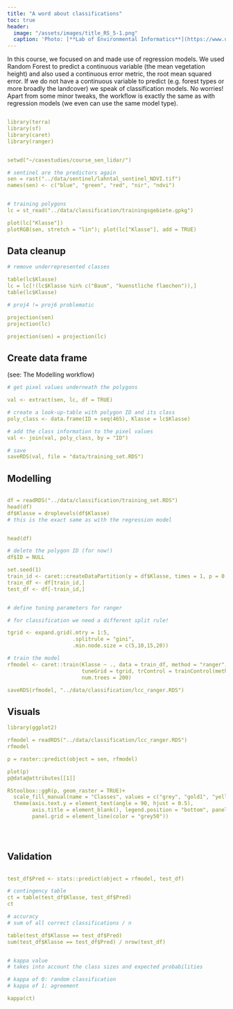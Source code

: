 ```yaml
---
title: "A word about classifications" 
toc: true
header:
  image: "/assets/images/title_RS_5-1.png"
  caption: 'Photo: [**Lab of Environmental Informatics**](https://www.uni-marburg.de/en/fb19/disciplines/physisch/environmentalinformatics){:target="_blank"}'
---
```


In this course, we focused on and made use of regression models. We used Random Forest to predict a continuous variable (the mean vegetation height) and also used a continuous error metric, the root mean squared error.
If we do not have a continuous variable to predict (e.g. forest types or more broadly the landcover) we speak of classification models.
No worries! Apart from some minor tweaks, the workflow is exactly the same as with regression models (we even can use the same model type).



```yaml

library(terra)
library(sf)
library(caret)
library(ranger)


setwd("~/casestudies/course_sen_lidar/")

# sentinel are the predictors again
sen = rast("../data/sentinel/lahntal_sentinel_NDVI.tif")
names(sen) <- c("blue", "green", "red", "nir", "ndvi")


# training polygons
lc = st_read("../data/classification/trainingsgebiete.gpkg")

plot(lc["Klasse"])
plotRGB(sen, stretch = "lin"); plot(lc["Klasse"], add = TRUE)
```

## Data cleanup


```yaml
# remove underrepresented classes

table(lc$Klasse)
lc = lc[!(lc$Klasse %in% c("Baum", "kuenstliche flaechen")),]
table(lc$Klasse)

# proj4 != proj6 problematic

projection(sen)
projection(lc)

projection(sen) = projection(lc)
```

## Create data frame

(see: The Modelling workflow)


```yaml
# get pixel values underneath the polygons

val <- extract(sen, lc, df = TRUE)

# create a look-up-table with polygon ID and its class
poly_class <- data.frame(ID = seq(465), Klasse = lc$Klasse)

# add the class information to the pixel values
val <- join(val, poly_class, by = "ID")

# save
saveRDS(val, file = "data/training_set.RDS")
```




## Modelling

```yaml

df = readRDS("../data/classification/training_set.RDS")
head(df)
df$Klasse = droplevels(df$Klasse)
# this is the exact same as with the regression model


head(df)

# delete the polygon ID (for now!)
df$ID = NULL

set.seed(1)
train_id <- caret::createDataPartition(y = df$Klasse, times = 1, p = 0.6, list = FALSE)
train_df <- df[train_id,]
test_df <- df[-train_id,]


# define tuning parameters for ranger

# for classification we need a different split rule!

tgrid <- expand.grid(.mtry = 1:5,
                     .splitrule = "gini",
                     .min.node.size = c(5,10,15,20))

# train the model
rfmodel <- caret::train(Klasse ~ ., data = train_df, method = "ranger",
                        tuneGrid = tgrid, trControl = trainControl(method = "cv"),
                        num.trees = 200)

saveRDS(rfmodel, "../data/classification/lcc_ranger.RDS")
```


## Visuals

```yaml
library(ggplot2)

rfmodel = readRDS("../data/classification/lcc_ranger.RDS")
rfmodel

p = raster::predict(object = sen, rfmodel)

plot(p)
p@data@attributes[[1]]

RStoolbox::ggR(p, geom_raster = TRUE)+
  scale_fill_manual(name = "Classes", values = c("grey", "gold1", "yellow3", "red", "lightgreen", "darkgreen", "blue"))+
  theme(axis.text.y = element_text(angle = 90, hjust = 0.5),
        axis.title = element_blank(), legend.position = "bottom", panel.background = element_blank(),
        panel.grid = element_line(color = "grey50"))
  




```

## Validation

```yaml

test_df$Pred <- stats::predict(object = rfmodel, test_df)

# contingency table
ct = table(test_df$Klasse, test_df$Pred)
ct

# accuracy
# sum of all correct classifications / n

table(test_df$Klasse == test_df$Pred)
sum(test_df$Klasse == test_df$Pred) / nrow(test_df)


# kappa value
# takes into account the class sizes and expected probabilities

# kappa of 0: random classification
# kappa of 1: agreement

kappa(ct)


```











